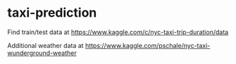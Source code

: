 # taxi-prediction

Find train/test data at https://www.kaggle.com/c/nyc-taxi-trip-duration/data

Additional weather data at https://www.kaggle.com/pschale/nyc-taxi-wunderground-weather
